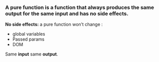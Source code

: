### A pure function is **a function that always produces the same output for the same input and has no side effects.**

**No side effects:**  a pure function won’t change :
- global variables 
- Passed params
- DOM

Same **input** same **output**.
